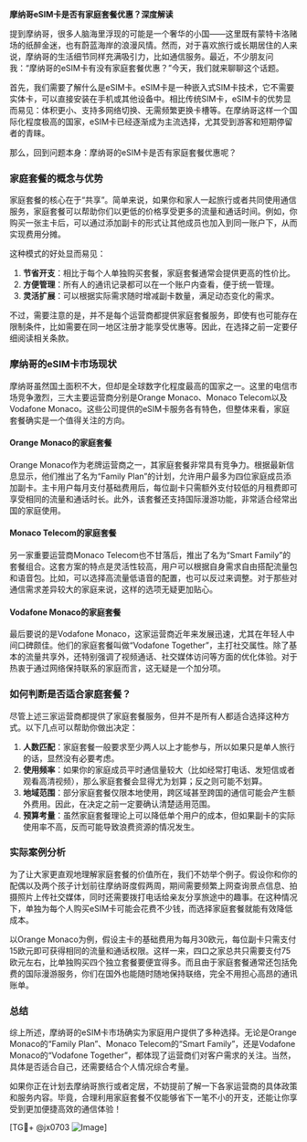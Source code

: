**摩纳哥eSIM卡是否有家庭套餐优惠？深度解读**

提到摩纳哥，很多人脑海里浮现的可能是一个奢华的小国——这里既有蒙特卡洛赌场的纸醉金迷，也有蔚蓝海岸的浪漫风情。然而，对于喜欢旅行或长期居住的人来说，摩纳哥的生活细节同样充满吸引力，比如通信服务。最近，不少朋友问我：“摩纳哥的eSIM卡有没有家庭套餐优惠？”今天，我们就来聊聊这个话题。

首先，我们需要了解什么是eSIM卡。eSIM卡是一种嵌入式SIM卡技术，它不需要实体卡，可以直接安装在手机或其他设备中。相比传统SIM卡，eSIM卡的优势显而易见：体积更小、支持多网络切换、无需频繁更换卡槽等。在摩纳哥这样一个国际化程度极高的国家，eSIM卡已经逐渐成为主流选择，尤其受到游客和短期停留者的青睐。

那么，回到问题本身：摩纳哥的eSIM卡是否有家庭套餐优惠呢？

### 家庭套餐的概念与优势

家庭套餐的核心在于“共享”。简单来说，如果你和家人一起旅行或者共同使用通信服务，家庭套餐可以帮助你们以更低的价格享受更多的流量和通话时间。例如，你购买一张主卡后，可以通过添加副卡的形式让其他成员也加入到同一账户下，从而实现费用分摊。

这种模式的好处显而易见：
1. **节省开支**：相比于每个人单独购买套餐，家庭套餐通常会提供更高的性价比。
2. **方便管理**：所有人的通讯记录都可以在一个账户内查看，便于统一管理。
3. **灵活扩展**：可以根据实际需求随时增减副卡数量，满足动态变化的需求。

不过，需要注意的是，并不是每个运营商都提供家庭套餐服务，即使有也可能存在限制条件，比如需要在同一地区注册才能享受优惠等。因此，在选择之前一定要仔细阅读相关条款。

### 摩纳哥的eSIM卡市场现状

摩纳哥虽然国土面积不大，但却是全球数字化程度最高的国家之一。这里的电信市场竞争激烈，三大主要运营商分别是Orange Monaco、Monaco Telecom以及Vodafone Monaco。这些公司提供的eSIM卡服务各有特色，但整体来看，家庭套餐确实是一个值得关注的方向。

#### Orange Monaco的家庭套餐
Orange Monaco作为老牌运营商之一，其家庭套餐非常具有竞争力。根据最新信息显示，他们推出了名为“Family Plan”的计划，允许用户最多为四位家庭成员添加副卡。主卡用户每月支付基础费用后，每位副卡只需额外支付较低的月租费即可享受相同的流量和通话时长。此外，该套餐还支持国际漫游功能，非常适合经常出国的家庭使用。

#### Monaco Telecom的家庭套餐
另一家重要运营商Monaco Telecom也不甘落后，推出了名为“Smart Family”的套餐组合。这套方案的特点是灵活性较高，用户可以根据自身需求自由搭配流量包和语音包。比如，可以选择高流量低语音的配置，也可以反过来调整。对于那些对通信需求差异较大的家庭来说，这样的选项无疑更加贴心。

#### Vodafone Monaco的家庭套餐
最后要说的是Vodafone Monaco，这家运营商近年来发展迅速，尤其在年轻人中间口碑颇佳。他们的家庭套餐叫做“Vodafone Together”，主打社交属性。除了基本的流量共享外，还特别强调了视频通话、社交媒体访问等方面的优化体验。对于热衷于通过网络保持联系的家庭而言，这无疑是一个加分项。

### 如何判断是否适合家庭套餐？

尽管上述三家运营商都提供了家庭套餐服务，但并不是所有人都适合选择这种方式。以下几点可以帮助你做出决定：

1. **人数匹配**：家庭套餐一般要求至少两人以上才能参与，所以如果只是单人旅行的话，显然没有必要考虑。
2. **使用频率**：如果你的家庭成员平时通信量较大（比如经常打电话、发短信或者观看高清视频），那么家庭套餐会显得尤为划算；反之则可能不划算。
3. **地域范围**：部分家庭套餐仅限本地使用，跨区域甚至跨国的通信可能会产生额外费用。因此，在决定之前一定要确认清楚适用范围。
4. **预算考量**：虽然家庭套餐理论上可以降低单个用户的成本，但如果副卡的实际使用率不高，反而可能导致浪费资源的情况发生。

### 实际案例分析

为了让大家更直观地理解家庭套餐的价值所在，我们不妨举个例子。假设你和你的配偶以及两个孩子计划前往摩纳哥度假两周，期间需要频繁上网查询景点信息、拍摄照片上传社交媒体，同时还需要拨打电话给亲友分享旅途中的趣事。在这种情况下，单独为每个人购买eSIM卡可能会花费不少钱，而选择家庭套餐就能有效降低成本。

以Orange Monaco为例，假设主卡的基础费用为每月30欧元，每位副卡只需支付15欧元即可获得相同的流量和通话权限。这样一来，四口之家总共只需要支付75欧元左右，比单独购买四个独立套餐要便宜得多。而且由于家庭套餐通常还包括免费的国际漫游服务，你们在国外也能随时随地保持联络，完全不用担心高昂的通讯账单。

### 总结

综上所述，摩纳哥的eSIM卡市场确实为家庭用户提供了多种选择。无论是Orange Monaco的“Family Plan”、Monaco Telecom的“Smart Family”，还是Vodafone Monaco的“Vodafone Together”，都体现了运营商们对客户需求的关注。当然，具体是否适合自己，还需要结合个人情况综合考量。

如果你正在计划去摩纳哥旅行或者定居，不妨提前了解一下各家运营商的具体政策和服务内容。毕竟，合理利用家庭套餐不仅能够省下一笔不小的开支，还能让你享受到更加便捷高效的通信体验！

[TG💪+ @jx0703 ![Image](https://github.com/user-attachments/assets/dbca1d08-cadb-493c-b0ec-ad6f7a83f270)]